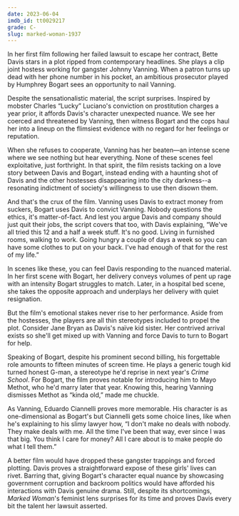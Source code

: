 ```yaml
---
date: 2023-06-04
imdb_id: tt0029217
grade: C-
slug: marked-woman-1937
---
```


In her first film following her failed lawsuit to escape her contract, Bette Davis stars in a plot ripped from contemporary headlines. She plays a clip joint hostess working for gangster Johnny Vanning. When a patron turns up dead with her phone number in his pocket, an ambitious prosecutor played by Humphrey Bogart sees an opportunity to nail Vanning.

<!-- end -->

Despite the sensationalistic material, the script surprises. Inspired by mobster Charles “Lucky” Luciano's conviction on prostitution charges a year prior, it affords Davis's character unexpected nuance. We see her coerced and threatened by Vanning, then witness Bogart and the cops haul her into a lineup on the flimsiest evidence with no regard for her feelings or reputation.

When she refuses to cooperate, Vanning has her beaten—an intense scene where we see nothing but hear everything. None of these scenes feel exploitative, just forthright. In that spirit, the film resists tacking on a love story between Davis and Bogart, instead ending with a haunting shot of Davis and the other hostesses disappearing into the city darkness--a resonating indictment of society's willingness to use then disown them.

And that's the crux of the film. Vanning uses Davis to extract money from suckers, Bogart uses Davis to convict Vanning. Nobody questions the ethics, it's matter-of-fact. And lest you argue Davis and company should just quit their jobs, the script covers that too, with Davis explaining, “We've all tried this 12 and a half a week stuff. It's no good. Living in furnished rooms, walking to work. Going hungry a couple of days a week so you can have some clothes to put on your back. I've had enough of that for the rest of my life.”

In scenes like these, you can feel Davis responding to the nuanced material. In her first scene with Bogart, her delivery conveys volumes of pent up rage with an intensity Bogart struggles to match. Later, in a hospital bed scene, she takes the opposite approach and underplays her delivery with quiet resignation.

But the film's emotional stakes never rise to her performance. Aside from the hostesses, the players are all thin stereotypes included to propel the plot. Consider Jane Bryan as Davis's naïve kid sister. Her contrived arrival exists so she'll get mixed up with Vanning and force Davis to turn to Bogart for help.

Speaking of Bogart, despite his prominent second billing, his forgettable role amounts to fifteen minutes of screen time. He plays a generic tough kid turned honest G-man, a stereotype he'd reprise in next year's <span data-imdb-id="tt0030026">_Crime School_</span>. For Bogart, the film proves notable for introducing him to Mayo Methot, who he'd marry later that year. Knowing this, hearing Vanning dismisses Methot as “kinda old,” made me chuckle.

As Vanning, Eduardo Ciannelli proves more memorable. His character is as one-dimensional as Bogart's but Ciannelli gets some choice lines, like when he's explaining to his slimy lawyer how, “I don't make no deals with nobody. They make deals with me. All the time I've been that way, ever since I was that big. You think I care for money? All I care about is to make people do what I tell them.”

A better film would have dropped these gangster trappings and forced plotting. Davis proves a straightforward expose of these girls' lives can rivet. Barring that, giving Bogart's character equal nuance by showcasing government corruption and backroom politics would have afforded his interactions with Davis genuine drama. Still, despite its shortcomings, _Marked Woman_'s feminist lens surprises for its time and proves Davis every bit the talent her lawsuit asserted.
